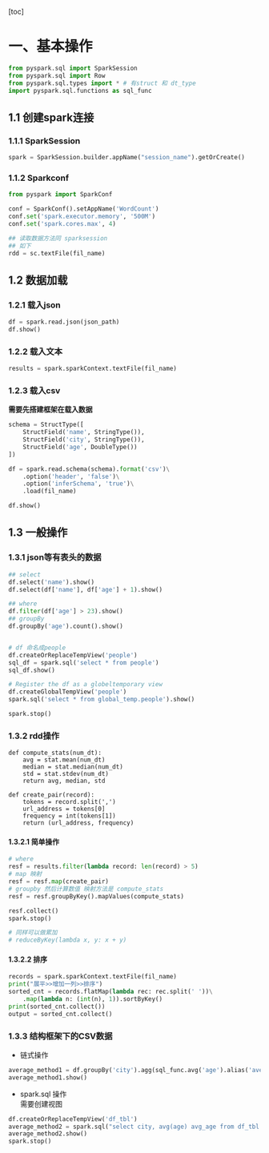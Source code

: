 [toc]

# 一、基本操作
```python
from pyspark.sql import SparkSession
from pyspark.sql import Row
from pyspark.sql.types import * # 有struct 和 dt_type
import pyspark.sql.functions as sql_func
```
## 1.1 创建spark连接
### 1.1.1 SparkSession
```python
spark = SparkSession.builder.appName("session_name").getOrCreate()
```
### 1.1.2 Sparkconf
```python
from pyspark import SparkConf 

conf = SparkConf().setAppName('WordCount')
conf.set('spark.executor.memory', '500M')
conf.set('spark.cores.max', 4)

## 读取数据方法同 sparksession 
## 如下
rdd = sc.textFile(fil_name)
```


## 1.2 数据加载
### 1.2.1 载入json
```python
df = spark.read.json(json_path)
df.show()

```
### 1.2.2 载入文本
```python
results = spark.sparkContext.textFile(fil_name)
```

### 1.2.3 载入csv
**需要先搭建框架在载入数据**
```python
schema = StructType([
    StructField('name', StringType()),
    StructField('city', StringType()),
    StructField('age', DoubleType())
])

df = spark.read.schema(schema).format('csv')\
    .option('header', 'false')\
    .option('inferSchema', 'true')\
    .load(fil_name)

df.show()
```
## 1.3 一般操作
### 1.3.1 json等有表头的数据
```python
## select
df.select('name').show()
df.select(df['name'], df['age'] + 1).show()

## where
df.filter(df['age'] > 23).show()
## groupBy
df.groupBy('age').count().show()


# df 命名成people
df.createOrReplaceTempView('people') 
sql_df = spark.sql('select * from people')
sql_df.show()

# Register the df as a globeltemporary view
df.createGlobalTempView('people')
spark.sql('select * from global_temp.people').show()

spark.stop()
```
### 1.3.2 rdd操作
```
def compute_stats(num_dt):
    avg = stat.mean(num_dt)
    median = stat.median(num_dt)
    std = stat.stdev(num_dt)
    return avg, median, std

def create_pair(record):
    tokens = record.split(',')
    url_address = tokens[0]
    frequency = int(tokens[1])
    return (url_address, frequency)
```
#### 1.3.2.1 简单操作
```python
# where
resf = results.filter(lambda record: len(record) > 5)
# map 映射
resf = resf.map(create_pair)
# groupby 然后计算数值 映射方法是 compute_stats
resf = resf.groupByKey().mapValues(compute_stats)

resf.collect()
spark.stop()

# 同样可以做累加
# reduceByKey(lambda x, y: x + y) 
```
#### 1.3.2.2 排序
```python
records = spark.sparkContext.textFile(fil_name)
print("展平>>增加一列>>排序")
sorted_cnt = records.flatMap(lambda rec: rec.split(' '))\
    .map(lambda n: (int(n), 1)).sortByKey()
print(sorted_cnt.collect())
output = sorted_cnt.collect()
```

### 1.3.3 结构框架下的CSV数据
- 链式操作
```python
average_method1 = df.groupBy('city').agg(sql_func.avg('age').alias('average'))
average_method1.show()
```
- spark.sql 操作  
需要创建视图
```python
df.createOrReplaceTempView('df_tbl')
average_method2 = spark.sql("select city, avg(age) avg_age from df_tbl group by city")
average_method2.show()
spark.stop()
```
